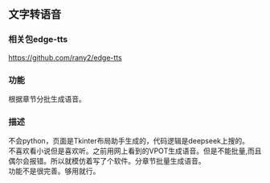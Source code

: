 ## 文字转语音  
### 相关包edge-tts  
https://github.com/rany2/edge-tts

### 功能
根据章节分批生成语音。

### 描述
不会python，页面是Tkinter布局助手生成的，代码逻辑是deepseek上搜的。  
不喜欢看小说但是喜欢听。之前用网上看到的VPOT生成语音。但是不能批量,而且偶尔会报错。所以就模仿着写了个软件。分章节批量生成语音。  
功能不是很完善。够用就行。


